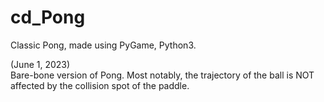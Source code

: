 # cd_Pong

Classic Pong, made using PyGame, Python3.

(June 1, 2023) <br>
Bare-bone version of Pong. Most notably, the trajectory of the ball
is NOT affected by the collision spot of the paddle.

